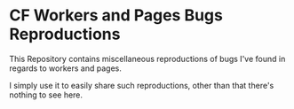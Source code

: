 # CF Workers and Pages Bugs Reproductions

This Repository contains miscellaneous reproductions of bugs I've found in regards to workers and pages.

I simply use it to easily share such reproductions, other than that there's nothing to see here.